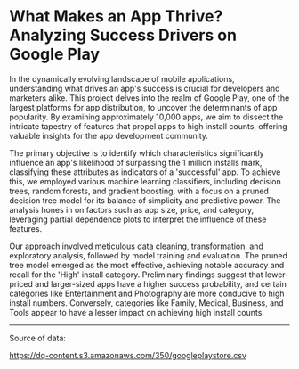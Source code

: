 # What Makes an App Thrive? Analyzing Success Drivers on Google Play

In the dynamically evolving landscape of mobile applications, understanding what drives an app's success is crucial for developers and marketers alike. This project delves into the realm of Google Play, one of the largest platforms for app distribution, to uncover the determinants of app popularity. By examining approximately 10,000 apps, we aim to dissect the intricate tapestry of features that propel apps to high install counts, offering valuable insights for the app development community.

The primary objective is to identify which characteristics significantly influence an app's likelihood of surpassing the 1 million installs mark, classifying these attributes as indicators of a 'successful' app. To achieve this, we employed various machine learning classifiers, including decision trees, random forests, and gradient boosting, with a focus on a pruned decision tree model for its balance of simplicity and predictive power. The analysis hones in on factors such as app size, price, and category, leveraging partial dependence plots to interpret the influence of these features.

Our approach involved meticulous data cleaning, transformation, and exploratory analysis, followed by model training and evaluation. The pruned tree model emerged as the most effective, achieving notable accuracy and recall for the 'High' install category. Preliminary findings suggest that lower-priced and larger-sized apps have a higher success probability, and certain categories like Entertainment and Photography are more conducive to high install numbers. Conversely, categories like Family, Medical, Business, and Tools appear to have a lesser impact on achieving high install counts.

---

Source of data:

https://dq-content.s3.amazonaws.com/350/googleplaystore.csv
